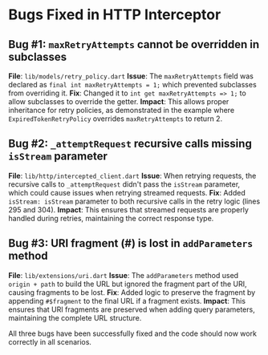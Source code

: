 # Bugs Fixed in HTTP Interceptor

## Bug #1: `maxRetryAttempts` cannot be overridden in subclasses

**File**: `lib/models/retry_policy.dart`
**Issue**: The `maxRetryAttempts` field was declared as `final int maxRetryAttempts = 1;` which prevented subclasses from overriding it.
**Fix**: Changed it to `int get maxRetryAttempts => 1;` to allow subclasses to override the getter.
**Impact**: This allows proper inheritance for retry policies, as demonstrated in the example where `ExpiredTokenRetryPolicy` overrides `maxRetryAttempts` to return 2.

## Bug #2: `_attemptRequest` recursive calls missing `isStream` parameter

**File**: `lib/http/intercepted_client.dart`
**Issue**: When retrying requests, the recursive calls to `_attemptRequest` didn't pass the `isStream` parameter, which could cause issues when retrying streamed requests.
**Fix**: Added `isStream: isStream` parameter to both recursive calls in the retry logic (lines 295 and 304).
**Impact**: This ensures that streamed requests are properly handled during retries, maintaining the correct response type.

## Bug #3: URI fragment (#) is lost in `addParameters` method

**File**: `lib/extensions/uri.dart`
**Issue**: The `addParameters` method used `origin + path` to build the URL but ignored the fragment part of the URI, causing fragments to be lost.
**Fix**: Added logic to preserve the fragment by appending `#$fragment` to the final URL if a fragment exists.
**Impact**: This ensures that URI fragments are preserved when adding query parameters, maintaining the complete URL structure.

All three bugs have been successfully fixed and the code should now work correctly in all scenarios.